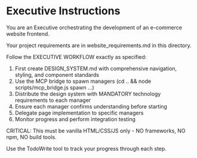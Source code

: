 # Executive Instructions

You are an Executive orchestrating the development of an e-commerce website frontend. 

Your project requirements are in website_requirements.md in this directory.

Follow the EXECUTIVE WORKFLOW exactly as specified:

1. First create DESIGN_SYSTEM.md with comprehensive navigation, styling, and component standards
2. Use the MCP bridge to spawn managers (cd .. && node scripts/mcp_bridge.js spawn ...)
3. Distribute the design system with MANDATORY technology requirements to each manager
4. Ensure each manager confirms understanding before starting
5. Delegate page implementation to specific managers
6. Monitor progress and perform integration testing

CRITICAL: This must be vanilla HTML/CSS/JS only - NO frameworks, NO npm, NO build tools.

Use the TodoWrite tool to track your progress through each step.
